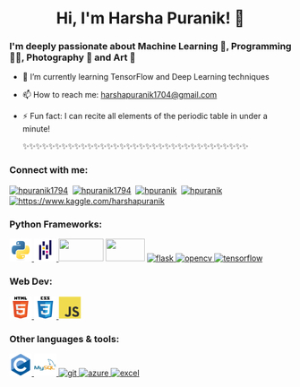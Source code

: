 <h1 align="center">Hi, I'm Harsha Puranik! 👋</h1>
<h3>I'm deeply passionate about Machine Learning 🤖, Programming 👨‍💻, Photography 📸 and Art 🎨</h3>

- 🌱 I’m currently learning TensorFlow and Deep Learning techniques
  
- 📫 How to reach me: harshapuranik1704@gmail.com
  
- ⚡ Fun fact: I can recite all elements of the periodic table in under a minute!
  
  ✨✨✨✨✨✨✨✨✨✨✨✨✨✨✨✨✨✨✨✨✨✨✨✨✨✨✨✨✨✨✨✨✨✨✨

<h3 align="left">Connect with me:</h3>
<a href="https://www.linkedin.com/in/hpuranik179" target="blank"><img align="center" src="https://github.com/yushi1007/yushi1007/blob/main/images/linkedin.svg" alt="hpuranik1794" width="35" /></a>&nbsp;
<a href="https://www.instagram.com/harshapuranik179/"><img align="center" src="https://github.com/yushi1007/yushi1007/blob/main/images/instagram.svg" alt="hpuranik1794" width="35" /></a>&nbsp;
<a href="https://discord.gg/harsh179" target="blank"><img align="center" src="https://github.com/rahuldkjain/github-profile-readme-generator/blob/master/src/images/icons/Social/discord.svg" alt="hpuranik" height="40" width="40" /></a>&nbsp;
<a href="https://leetcode.com/hpuranik/" target="blank"><img align="center" src="https://github.com/rahuldkjain/github-profile-readme-generator/blob/master/src/images/icons/Social/leet-code.svg" alt="hpuranik" width="35" /></a>&nbsp;
<a href="https://www.kaggle.com/harshapuranik" target="blank"><img align="center" src="https://raw.githubusercontent.com/rahuldkjain/github-profile-readme-generator/master/src/images/icons/Social/kaggle.svg" alt="https://www.kaggle.com/harshapuranik" height="30" width="40" /></a>&nbsp;

<h3 align="left">Python Frameworks:</h3>
<a href="https://www.python.org" target="_blank" rel="noreferrer"> <img align="top" src="https://raw.githubusercontent.com/devicons/devicon/master/icons/python/python-original.svg" alt="python" width="40" height="40"/> </a>
<a href="https://pandas.pydata.org/" target="_blank" rel="noreferrer"> <img src="https://raw.githubusercontent.com/devicons/devicon/2ae2a900d2f041da66e950e4d48052658d850630/icons/pandas/pandas-original.svg" alt="pandas" width="40" height="40"/> </a>
<a href="https://upload.wikimedia.org/wikipedia/commons/3/31/NumPy_logo_2020.svg"><img align="top" src="https://upload.wikimedia.org/wikipedia/commons/3/31/NumPy_logo_2020.svg" width="80" height="40" /></a>
<a href="https://upload.wikimedia.org/wikipedia/commons/thumb/0/05/Scikit_learn_logo_small.svg/2560px-Scikit_learn_logo_small.svg.png"><img align="top" src="https://upload.wikimedia.org/wikipedia/commons/thumb/0/05/Scikit_learn_logo_small.svg/2560px-Scikit_learn_logo_small.svg.png" width="70" height="40" /></a>
<a href="https://flask.palletsprojects.com/" target="_blank" rel="noreferrer"> <img src="https://www.vectorlogo.zone/logos/pocoo_flask/pocoo_flask-icon.svg" alt="flask" width="40" height="40"/> </a>
<a href="https://opencv.org/" target="_blank" rel="noreferrer"> <img src="https://www.vectorlogo.zone/logos/opencv/opencv-icon.svg" alt="opencv" width="40" height="40"/> </a>
<a href="https://www.tensorflow.org" target="_blank" rel="noreferrer"> <img src="https://www.vectorlogo.zone/logos/tensorflow/tensorflow-icon.svg" alt="tensorflow" width="40" height="40"/> </a>

<h3 align="left">Web Dev:</h3>
<a href="https://www.w3.org/html/" target="_blank" rel="noreferrer"> <img align="top" src="https://raw.githubusercontent.com/devicons/devicon/master/icons/html5/html5-original-wordmark.svg" alt="html5" width="40" height="40"/> </a>
<a href="https://www.w3schools.com/css/" target="_blank" rel="noreferrer"> <img src="https://raw.githubusercontent.com/devicons/devicon/master/icons/css3/css3-original-wordmark.svg" alt="css3" width="40" height="40"/> </a>
<a href="https://developer.mozilla.org/en-US/docs/Web/JavaScript" target="_blank" rel="noreferrer"> <img src="https://raw.githubusercontent.com/devicons/devicon/master/icons/javascript/javascript-original.svg" alt="javascript" width="40" height="40"/> </a>

<h3 align="left">Other languages & tools:</h3>
<a href="https://www.cprogramming.com/" target="_blank" rel="noreferrer"> <img align="top" src="https://raw.githubusercontent.com/devicons/devicon/master/icons/c/c-original.svg" alt="c" width="40" height="40"/> </a>
<a href="https://www.mysql.com/" target="_blank" rel="noreferrer"> <img src="https://raw.githubusercontent.com/devicons/devicon/master/icons/mysql/mysql-original-wordmark.svg" alt="mysql" width="40" height="40"/> </a>
<a href="https://git-scm.com/" target="_blank" rel="noreferrer"> <img src="https://www.vectorlogo.zone/logos/git-scm/git-scm-icon.svg" alt="git" width="40" height="40"/> </a>
<a href="https://swimburger.net/media/ppnn3pcl/azure.png" target="_blank" rel="noreferrer"> <img src="https://swimburger.net/media/ppnn3pcl/azure.png" alt="azure" width="40" height="40"/> </a>
<a href="https://download.logo.wine/logo/Microsoft_Excel/Microsoft_Excel-Logo.wine.png" target="_blank" rel="noreferrer"> <img src="https://download.logo.wine/logo/Microsoft_Excel/Microsoft_Excel-Logo.wine.png" alt="excel" width="60" height="40"/> </a>

